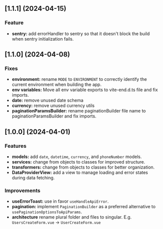 ## [1.1.1] (2024-04-15)
### Feature
- **sentry:** add errorHandler to sentry so that it doesn't block the build when sentry initialization fails.

## [1.1.0] (2024-04-08)

### Fixes
- **environment:** rename `MODE` to `ENVIRONMENT` to correctly identify the current environment when building the app. 
- **env variables:** Move all env variable exports to vite-end.d.ts file and fix imports.
- **date:** remove unused date schema
- **currency:** remove unused currency utils
- **paginationParamsBuilder:** rename paginationBuilder file name to paginationParamsBuilder and fix imports.

## [1.0.0] (2024-04-01)

### Features
- **models:** add `date`, `datetime`, `currency`, and `phoneNumber` models.
- **services:** change from objects to classes for improved structure.
- **transformers:** change from objects to classes for better organization.
- **DataProviderView:** add a view to manage loading and error states during data fetching.

### Improvements
- **useErrorToast:** use in favor `useHandleApiError`.
- **pagination:** implement `PaginationBuilder` as a preferred alternative to `usePaginationOptionsToApiParams`.
- **architecture** rename plural folder and files to singular. E.g. `UsersCreateForm.vue` -> `UserCreateForm.vue`
